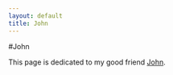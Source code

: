 ```yaml
---
layout: default
title: John
---
```


#John

This page is dedicated to my good friend [John](http://www.smashbros.com/wii/en_us/characters/images/hidden05/hidden05.jpg).